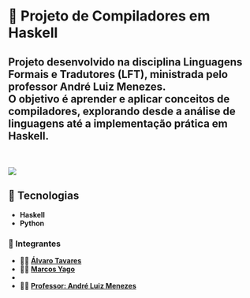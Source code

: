 # 🧩 Projeto de Compiladores em Haskell

Projeto desenvolvido na disciplina **Linguagens Formais e Tradutores (LFT)**, ministrada pelo professor **André Luiz Menezes**.  
O objetivo é **aprender e aplicar conceitos de compiladores**, explorando desde a análise de linguagens até a implementação prática em **Haskell**.
---
</br> </br>
 ![](https://geps.dev/progress/10?dangerColor=800000&warningColor=ff9900&successColor=006600)
## 🚀 Tecnologias
- **Haskell**
- **Python** 

### 👥 Integrantes

- 👨‍💻 [**Álvaro Tavares**](https://github.com/alvarostavares)  
- 👨‍💻 [**Marcos Yago**](https://github.com/MarcosYago17)
-  
- 👨‍🏫 [**Professor: André Luiz Menezes**](https://github.com/andreluizmenezes)
